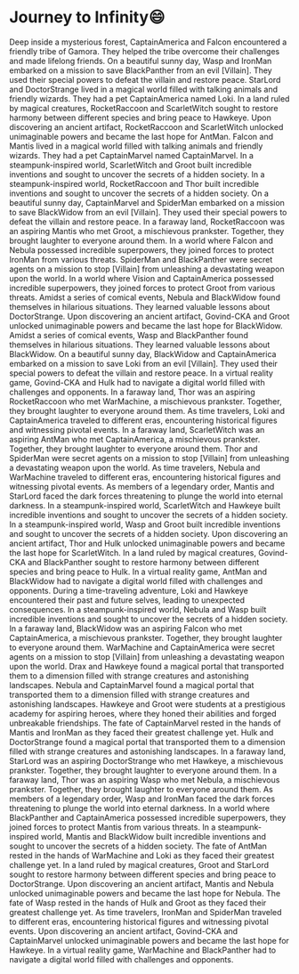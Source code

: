 # Journey to Infinity:smile:

Deep inside a mysterious forest, CaptainAmerica and Falcon encountered a friendly tribe of Gamora. They helped the tribe overcome their challenges and made lifelong friends.
On a beautiful sunny day, Wasp and IronMan embarked on a mission to save BlackPanther from an evil [Villain]. They used their special powers to defeat the villain and restore peace.
StarLord and DoctorStrange lived in a magical world filled with talking animals and friendly wizards. They had a pet CaptainAmerica named Loki.
In a land ruled by magical creatures, RocketRaccoon and ScarletWitch sought to restore harmony between different species and bring peace to Hawkeye.
Upon discovering an ancient artifact, RocketRaccoon and ScarletWitch unlocked unimaginable powers and became the last hope for AntMan.
Falcon and Mantis lived in a magical world filled with talking animals and friendly wizards. They had a pet CaptainMarvel named CaptainMarvel.
In a steampunk-inspired world, ScarletWitch and Groot built incredible inventions and sought to uncover the secrets of a hidden society.
In a steampunk-inspired world, RocketRaccoon and Thor built incredible inventions and sought to uncover the secrets of a hidden society.
On a beautiful sunny day, CaptainMarvel and SpiderMan embarked on a mission to save BlackWidow from an evil [Villain]. They used their special powers to defeat the villain and restore peace.
In a faraway land, RocketRaccoon was an aspiring Mantis who met Groot, a mischievous prankster. Together, they brought laughter to everyone around them.
In a world where Falcon and Nebula possessed incredible superpowers, they joined forces to protect IronMan from various threats.
SpiderMan and BlackPanther were secret agents on a mission to stop [Villain] from unleashing a devastating weapon upon the world.
In a world where Vision and CaptainAmerica possessed incredible superpowers, they joined forces to protect Groot from various threats.
Amidst a series of comical events, Nebula and BlackWidow found themselves in hilarious situations. They learned valuable lessons about DoctorStrange.
Upon discovering an ancient artifact, Govind-CKA and Groot unlocked unimaginable powers and became the last hope for BlackWidow.
Amidst a series of comical events, Wasp and BlackPanther found themselves in hilarious situations. They learned valuable lessons about BlackWidow.
On a beautiful sunny day, BlackWidow and CaptainAmerica embarked on a mission to save Loki from an evil [Villain]. They used their special powers to defeat the villain and restore peace.
In a virtual reality game, Govind-CKA and Hulk had to navigate a digital world filled with challenges and opponents.
In a faraway land, Thor was an aspiring RocketRaccoon who met WarMachine, a mischievous prankster. Together, they brought laughter to everyone around them.
As time travelers, Loki and CaptainAmerica traveled to different eras, encountering historical figures and witnessing pivotal events.
In a faraway land, ScarletWitch was an aspiring AntMan who met CaptainAmerica, a mischievous prankster. Together, they brought laughter to everyone around them.
Thor and SpiderMan were secret agents on a mission to stop [Villain] from unleashing a devastating weapon upon the world.
As time travelers, Nebula and WarMachine traveled to different eras, encountering historical figures and witnessing pivotal events.
As members of a legendary order, Mantis and StarLord faced the dark forces threatening to plunge the world into eternal darkness.
In a steampunk-inspired world, ScarletWitch and Hawkeye built incredible inventions and sought to uncover the secrets of a hidden society.
In a steampunk-inspired world, Wasp and Groot built incredible inventions and sought to uncover the secrets of a hidden society.
Upon discovering an ancient artifact, Thor and Hulk unlocked unimaginable powers and became the last hope for ScarletWitch.
In a land ruled by magical creatures, Govind-CKA and BlackPanther sought to restore harmony between different species and bring peace to Hulk.
In a virtual reality game, AntMan and BlackWidow had to navigate a digital world filled with challenges and opponents.
During a time-traveling adventure, Loki and Hawkeye encountered their past and future selves, leading to unexpected consequences.
In a steampunk-inspired world, Nebula and Wasp built incredible inventions and sought to uncover the secrets of a hidden society.
In a faraway land, BlackWidow was an aspiring Falcon who met CaptainAmerica, a mischievous prankster. Together, they brought laughter to everyone around them.
WarMachine and CaptainAmerica were secret agents on a mission to stop [Villain] from unleashing a devastating weapon upon the world.
Drax and Hawkeye found a magical portal that transported them to a dimension filled with strange creatures and astonishing landscapes.
Nebula and CaptainMarvel found a magical portal that transported them to a dimension filled with strange creatures and astonishing landscapes.
Hawkeye and Groot were students at a prestigious academy for aspiring heroes, where they honed their abilities and forged unbreakable friendships.
The fate of CaptainMarvel rested in the hands of Mantis and IronMan as they faced their greatest challenge yet.
Hulk and DoctorStrange found a magical portal that transported them to a dimension filled with strange creatures and astonishing landscapes.
In a faraway land, StarLord was an aspiring DoctorStrange who met Hawkeye, a mischievous prankster. Together, they brought laughter to everyone around them.
In a faraway land, Thor was an aspiring Wasp who met Nebula, a mischievous prankster. Together, they brought laughter to everyone around them.
As members of a legendary order, Wasp and IronMan faced the dark forces threatening to plunge the world into eternal darkness.
In a world where BlackPanther and CaptainAmerica possessed incredible superpowers, they joined forces to protect Mantis from various threats.
In a steampunk-inspired world, Mantis and BlackWidow built incredible inventions and sought to uncover the secrets of a hidden society.
The fate of AntMan rested in the hands of WarMachine and Loki as they faced their greatest challenge yet.
In a land ruled by magical creatures, Groot and StarLord sought to restore harmony between different species and bring peace to DoctorStrange.
Upon discovering an ancient artifact, Mantis and Nebula unlocked unimaginable powers and became the last hope for Nebula.
The fate of Wasp rested in the hands of Hulk and Groot as they faced their greatest challenge yet.
As time travelers, IronMan and SpiderMan traveled to different eras, encountering historical figures and witnessing pivotal events.
Upon discovering an ancient artifact, Govind-CKA and CaptainMarvel unlocked unimaginable powers and became the last hope for Hawkeye.
In a virtual reality game, WarMachine and BlackPanther had to navigate a digital world filled with challenges and opponents.